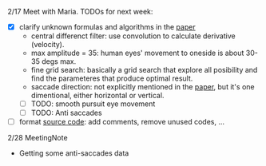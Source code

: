 2/17 Meet with Maria. TODOs for next week:

- [x] clarify unknown formulas and algorithms in the [paper](https://jov.arvojournals.org/article.aspx?articleid=2772700)
    - central differenct filter: use convolution to calculate derivative (velocity).
    - max amplitude = 35: human eyes' movement to oneside is about 30-35 degs max.
    - fine grid search: basically a grid search that explore all posibility and find the parameteres that produce optimal result.
    - saccade direction: not explicitly mentioned in the [paper](https://jov.arvojournals.org/article.aspx?articleid=2772700), but it's one dimentional, either horizontal or vertical.
    - [ ] TODO: smooth pursuit eye movement
    - [ ] TODO: Anti saccades
- [ ] format [source code](https://eeweb.engineering.nyu.edu/iselesni/eye-movement/): add comments, remove unused codes, ...

2/28 MeetingNote
- Getting some anti-saccades data
